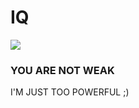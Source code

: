 # IQ
<html lang="en">
 <head> 
  <meta charset="UTF-8"> 
  <meta name="viewport" content="width=device-width, initial-scale=1.0"> 
  <title>Suprise</title> 
  <link rel="stylesheet" href="style.css"> 
  <link rel="preconnect" href="https://fonts.googleapis.com"> 
  <link rel="preconnect" href="https://fonts.gstatic.com" crossorigin=""> 
  <link href="https://fonts.googleapis.com/css2?family=Libre+Baskerville&amp;display=swap" rel="stylesheet"> 
 </head> 
 <body> 
  <div class="poster"> 
   <img class="motivation" src="./12.avif"> 
   <h3>YOU ARE NOT WEAK </h3> 
   <p>I'M JUST TOO POWERFUL ;)</p> 
  </div> 
 </body>
</html>
